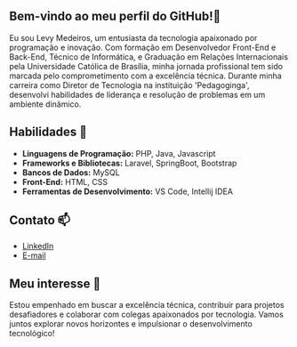 ## Bem-vindo ao meu perfil do GitHub!👋
Eu sou Levy Medeiros, um entusiasta da tecnologia apaixonado por programação e inovação. Com formação em Desenvolvedor Front-End e Back-End, Técnico de Informática, e Graduação em Relações Internacionais pela Universidade Católica de Brasília, minha jornada profissional tem sido marcada pelo comprometimento com a excelência técnica. Durante minha carreira como Diretor de Tecnologia na instituição 'Pedagoginga', desenvolvi habilidades de liderança e resolução de problemas em um ambiente dinâmico. 
## Habilidades 🌱
- **Linguagens de Programação:** PHP, Java, Javascript
- **Frameworks e Bibliotecas:** Laravel, SpringBoot, Bootstrap
- **Bancos de Dados:** MySQL
- **Front-End:** HTML, CSS
- **Ferramentas de Desenvolvimento:** VS Code, Intellij IDEA
## Contato 📫
- [LinkedIn]([https://www.linkedin.com/in/levy-mello-pereira-fernandes-medeiros-41a117217/](https://www.linkedin.com/in/matheus-albuquerque-3b870125a/))
- [E-mail](taftig9@gmail.com)
## Meu interesse 🔭
Estou empenhado em buscar a excelência técnica, contribuir para projetos desafiadores e colaborar com colegas apaixonados por tecnologia. Vamos juntos explorar novos horizontes e impulsionar o desenvolvimento tecnológico!

<!--
**Levymelmed/Levymelmed** is a ✨ _special_ ✨ repository because its `README.md` (this file) appears on your GitHub profile.

Here are some ideas to get you started:

- 🔭 I’m currently working on ...
- 🌱 I’m currently learning ...
- 👯 I’m looking to collaborate on ...
- 🤔 I’m looking for help with ...
- 💬 Ask me about ...
- 📫 How to reach me: ...
- 😄 Pronouns: ...
- ⚡ Fun fact: ...
-->
